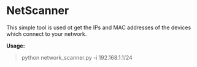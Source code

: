 # NetScanner
This simple tool is used ot get the IPs and MAC addresses of the devices which connect to your network. 


**Usage:**
> python network_scanner.py -i 192.168.1.1/24

